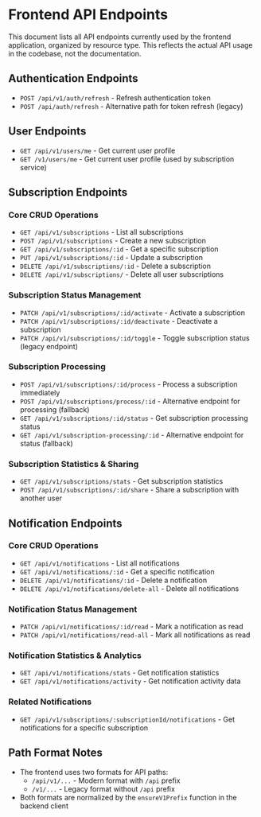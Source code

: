 # Frontend API Endpoints

This document lists all API endpoints currently used by the frontend application, organized by resource type. This reflects the actual API usage in the codebase, not the documentation.

## Authentication Endpoints

- `POST /api/v1/auth/refresh` - Refresh authentication token
- `POST /api/auth/refresh` - Alternative path for token refresh (legacy)

## User Endpoints

- `GET /api/v1/users/me` - Get current user profile
- `GET /v1/users/me` - Get current user profile (used by subscription service)

## Subscription Endpoints

### Core CRUD Operations

- `GET /api/v1/subscriptions` - List all subscriptions
- `POST /api/v1/subscriptions` - Create a new subscription
- `GET /api/v1/subscriptions/:id` - Get a specific subscription
- `PUT /api/v1/subscriptions/:id` - Update a subscription
- `DELETE /api/v1/subscriptions/:id` - Delete a subscription
- `DELETE /api/v1/subscriptions/` - Delete all user subscriptions

### Subscription Status Management

- `PATCH /api/v1/subscriptions/:id/activate` - Activate a subscription
- `PATCH /api/v1/subscriptions/:id/deactivate` - Deactivate a subscription
- `PATCH /api/v1/subscriptions/:id/toggle` - Toggle subscription status (legacy endpoint)

### Subscription Processing

- `POST /api/v1/subscriptions/:id/process` - Process a subscription immediately
- `POST /api/v1/subscriptions/process/:id` - Alternative endpoint for processing (fallback)
- `GET /api/v1/subscriptions/:id/status` - Get subscription processing status
- `GET /api/v1/subscription-processing/:id` - Alternative endpoint for status (fallback)

### Subscription Statistics & Sharing

- `GET /api/v1/subscriptions/stats` - Get subscription statistics 
- `POST /api/v1/subscriptions/:id/share` - Share a subscription with another user

## Notification Endpoints

### Core CRUD Operations

- `GET /api/v1/notifications` - List all notifications
- `GET /api/v1/notifications/:id` - Get a specific notification
- `DELETE /api/v1/notifications/:id` - Delete a notification
- `DELETE /api/v1/notifications/delete-all` - Delete all notifications

### Notification Status Management

- `PATCH /api/v1/notifications/:id/read` - Mark a notification as read
- `PATCH /api/v1/notifications/read-all` - Mark all notifications as read

### Notification Statistics & Analytics

- `GET /api/v1/notifications/stats` - Get notification statistics
- `GET /api/v1/notifications/activity` - Get notification activity data

### Related Notifications

- `GET /api/v1/subscriptions/:subscriptionId/notifications` - Get notifications for a specific subscription

## Path Format Notes

- The frontend uses two formats for API paths:
  - `/api/v1/...` - Modern format with `/api` prefix
  - `/v1/...` - Legacy format without `/api` prefix
- Both formats are normalized by the `ensureV1Prefix` function in the backend client 